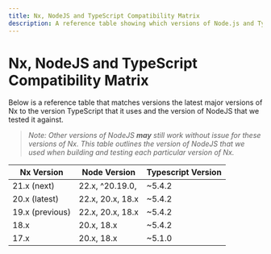 ```yaml
---
title: Nx, NodeJS and TypeScript Compatibility Matrix
description: A reference table showing which versions of Node.js and TypeScript are compatible with different major versions of Nx.
---
```


# Nx, NodeJS and TypeScript Compatibility Matrix

Below is a reference table that matches versions the latest major versions of Nx to the version TypeScript that it uses
and the version of NodeJS that we tested it against.

> _Note: Other versions of NodeJS **may** still work without issue for these versions of Nx. This table outlines the
> version of NodeJS that we used when building and testing each particular version of Nx._

| Nx Version      | Node Version     | Typescript Version |
| --------------- | ---------------- | ------------------ |
| 21.x (next)     | 22.x, ^20.19.0,  | ~5.4.2             |
| 20.x (latest)   | 22.x, 20.x, 18.x | ~5.4.2             |
| 19.x (previous) | 22.x, 20.x, 18.x | ~5.4.2             |
| 18.x            | 20.x, 18.x       | ~5.4.2             |
| 17.x            | 20.x, 18.x       | ~5.1.0             |
